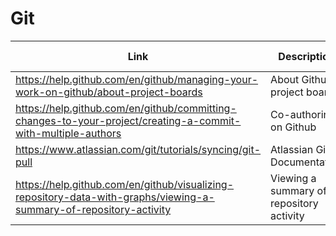 # Git

| Link | Description | Added by |
| ---- | ----------- | -------- |
| https://help.github.com/en/github/managing-your-work-on-github/about-project-boards| About Github project boards | lizzy-j |
| https://help.github.com/en/github/committing-changes-to-your-project/creating-a-commit-with-multiple-authors | Co-authoring on Github | lizzy-j |
| https://www.atlassian.com/git/tutorials/syncing/git-pull | Atlassian Git Documentation | lizzy-j |
| https://help.github.com/en/github/visualizing-repository-data-with-graphs/viewing-a-summary-of-repository-activity | Viewing a summary of repository activity | akomiqia |
